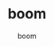 ---
  audience: 
    - "community_college"
  author: "boom"
  description: "boom"
  difficulty: "beginner"
  date_posted: "2023-07-14"
  osm_username: "boom"
  filename: "1689361273276-demo.pdf"
  group: ""
  layout: "project"
  preparation_time: "two_to_four_hours"
  project_time: 
    - "flexible"
  thumbnail: "1689361268123-cat.png"
  title: "boom"
  type: "desktop"
  url: "2023-07-14-643126"

---